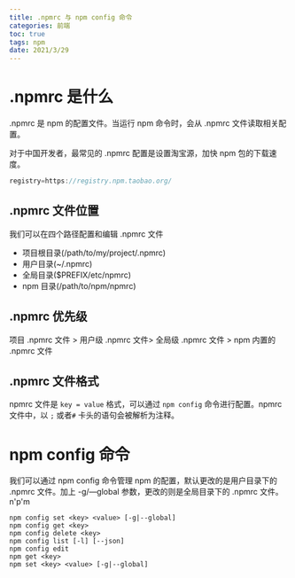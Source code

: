 ```yaml
---
title: .npmrc 与 npm config 命令
categories: 前端
toc: true
tags: npm
date: 2021/3/29
---
```


# .npmrc 是什么

.npmrc 是 npm 的配置文件。当运行 npm 命令时，会从 .npmrc 文件读取相关配置。

对于中国开发者，最常见的 .npmrc 配置是设置淘宝源，加快 npm 包的下载速度。

```jsx
registry=https://registry.npm.taobao.org/
```

<!-- more -->

## .npmrc 文件位置

我们可以在四个路径配置和编辑 .npmrc 文件

- 项目根目录(/path/to/my/project/.npmrc)
- 用户目录(~/.npmrc)
- 全局目录($PREFIX/etc/npmrc)
- npm 目录(/path/to/npm/npmrc)

## .npmrc 优先级

项目 .npmrc 文件 > 用户级 .npmrc 文件> 全局级 .npmrc 文件 > npm 内置的 .npmrc 文件

## .npmrc 文件格式

npmrc 文件是 `key = value` 格式，可以通过 `npm config` 命令进行配置。npmrc 文件中，以 `;` 或者`#` 卡头的语句会被解析为注释。

# npm config 命令

我们可以通过 npm config 命令管理 npm 的配置，默认更改的是用户目录下的 .npmrc 文件。加上 -g/—global 参数，更改的则是全局目录下的 .npmrc 文件。n'p'm

```
npm config set <key> <value> [-g|--global]
npm config get <key>
npm config delete <key>
npm config list [-l] [--json]
npm config edit
npm get <key>
npm set <key> <value> [-g|--global]
```
